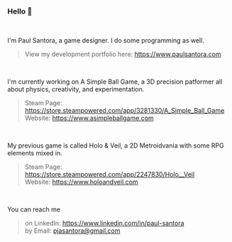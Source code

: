 ### Hello 👋
<br />

I'm Paul Santora, a game designer. I do some programming as well.


> View my development portfolio here: https://www.paulsantora.com
<br />

I'm currently working on A Simple Ball Game, a 3D precision patformer all about physics, creativity, and experimentation.
> Steam Page: https://store.steampowered.com/app/3281330/A_Simple_Ball_Game <br />
> Website: https://www.asimpleballgame.com
<br />

My previous game is called Holo & Veil, a 2D Metroidvania with some RPG elements mixed in.
> Steam Page: https://store.steampowered.com/app/2247830/Holo__Veil <br />
> Website: https://www.holoandveil.com
<br />

You can reach me
> on LinkedIn: https://www.linkedin.com/in/paul-santora <br />
> by Email: pjasantora@gmail.com
<br />

<!--
**pja-santora/pja-santora** is a ✨ _special_ ✨ repository because its `README.md` (this file) appears on your GitHub profile.

Here are some ideas to get you started:

- 🔭 I’m currently working on ...
- 🌱 I’m currently learning ...
- 👯 I’m looking to collaborate on ...
- 🤔 I’m looking for help with ...
- 💬 Ask me about ...
- 📫 How to reach me: ...
- 😄 Pronouns: ...
- ⚡ Fun fact: ...
-->
